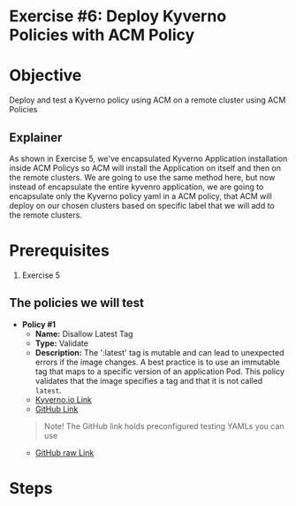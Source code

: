 # Exercise #6: Deploy Kyverno Policies with ACM Policy

# Objective
Deploy and test a Kyverno policy using ACM on a remote cluster using ACM Policies

## Explainer
As shown in Exercise 5, we've encapsulated Kyverno Application installation inside ACM Policys so ACM will install the Application on itself and then on the remote clusters.
We are going to use the same method here, but now instead of encapsulate the entire kyvenro application, we are going to encapsulate only the Kyverno policy yaml in a ACM policy, that ACM will deploy on our chosen clusters based on specific label that we will add to the remote clusters. 

# Prerequisites
1. Exercise 5 

## The policies we will test

  - **Policy #1**
    * **Name:** Disallow Latest Tag
    * **Type:** Validate
    * **Description:** The ':latest' tag is mutable and can lead to unexpected errors if the image changes. A best practice is to use an immutable tag that maps to a specific version of an application Pod. This policy validates that the image specifies a tag and that it is not called `latest`.
    * [Kyverno.io Link](https://kyverno.io/policies/best-practices/disallow-latest-tag/disallow-latest-tag/)
    * [GitHub Link](https://github.com/kyverno/policies/tree/main/best-practices/disallow-latest-tag)
    > Note! The GitHub link holds preconfigured testing YAMLs you can use
    * [GitHub raw Link](https://raw.githubusercontent.com/kyverno/policies/main/best-practices/disallow-latest-tag/disallow-latest-tag.yaml)

# Steps